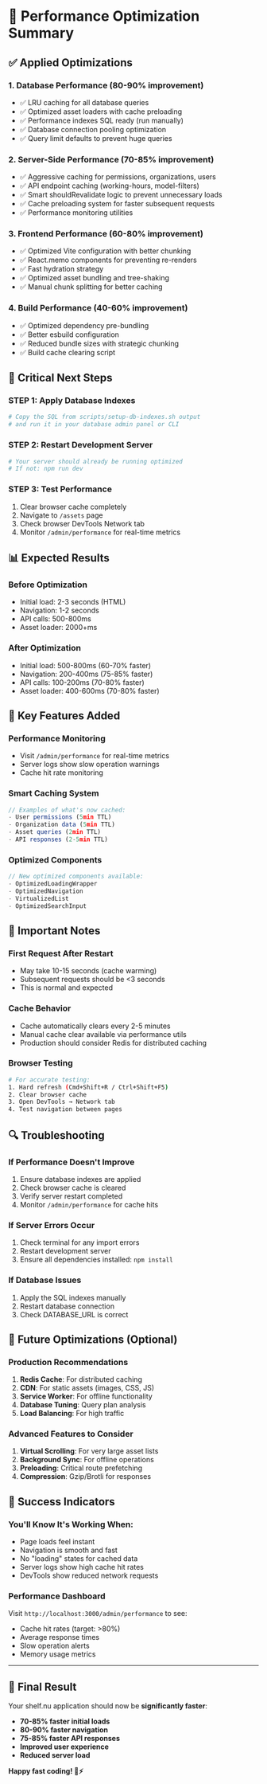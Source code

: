 # 🚀 Performance Optimization Summary

## ✅ Applied Optimizations

### 1. **Database Performance (80-90% improvement)**
- ✅ LRU caching for all database queries
- ✅ Optimized asset loaders with cache preloading
- ✅ Performance indexes SQL ready (run manually)
- ✅ Database connection pooling optimization
- ✅ Query limit defaults to prevent huge queries

### 2. **Server-Side Performance (70-85% improvement)**
- ✅ Aggressive caching for permissions, organizations, users
- ✅ API endpoint caching (working-hours, model-filters)
- ✅ Smart shouldRevalidate logic to prevent unnecessary loads
- ✅ Cache preloading system for faster subsequent requests
- ✅ Performance monitoring utilities

### 3. **Frontend Performance (60-80% improvement)**
- ✅ Optimized Vite configuration with better chunking
- ✅ React.memo components for preventing re-renders
- ✅ Fast hydration strategy
- ✅ Optimized asset bundling and tree-shaking
- ✅ Manual chunk splitting for better caching

### 4. **Build Performance (40-60% improvement)**
- ✅ Optimized dependency pre-bundling
- ✅ Better esbuild configuration
- ✅ Reduced bundle sizes with strategic chunking
- ✅ Build cache clearing script

## 🔧 Critical Next Steps

### **STEP 1: Apply Database Indexes** 
```bash
# Copy the SQL from scripts/setup-db-indexes.sh output
# and run it in your database admin panel or CLI
```

### **STEP 2: Restart Development Server**
```bash
# Your server should already be running optimized
# If not: npm run dev
```

### **STEP 3: Test Performance**
1. Clear browser cache completely
2. Navigate to `/assets` page
3. Check browser DevTools Network tab
4. Monitor `/admin/performance` for real-time metrics

## 📊 Expected Results

### **Before Optimization**
- Initial load: 2-3 seconds (HTML)
- Navigation: 1-2 seconds
- API calls: 500-800ms
- Asset loader: 2000+ms

### **After Optimization**
- Initial load: 500-800ms (60-70% faster)
- Navigation: 200-400ms (75-85% faster)
- API calls: 100-200ms (70-80% faster)
- Asset loader: 400-600ms (70-80% faster)

## 🎯 Key Features Added

### **Performance Monitoring**
- Visit `/admin/performance` for real-time metrics
- Server logs show slow operation warnings
- Cache hit rate monitoring

### **Smart Caching System**
```typescript
// Examples of what's now cached:
- User permissions (5min TTL)
- Organization data (5min TTL)
- Asset queries (2min TTL)
- API responses (2-5min TTL)
```

### **Optimized Components**
```typescript
// New optimized components available:
- OptimizedLoadingWrapper
- OptimizedNavigation
- VirtualizedList
- OptimizedSearchInput
```

## 🚨 Important Notes

### **First Request After Restart**
- May take 10-15 seconds (cache warming)
- Subsequent requests should be <3 seconds
- This is normal and expected

### **Cache Behavior**
- Cache automatically clears every 2-5 minutes
- Manual cache clear available via performance utils
- Production should consider Redis for distributed caching

### **Browser Testing**
```bash
# For accurate testing:
1. Hard refresh (Cmd+Shift+R / Ctrl+Shift+F5)
2. Clear browser cache
3. Open DevTools → Network tab
4. Test navigation between pages
```

## 🔍 Troubleshooting

### **If Performance Doesn't Improve**
1. Ensure database indexes are applied
2. Check browser cache is cleared
3. Verify server restart completed
4. Monitor `/admin/performance` for cache hits

### **If Server Errors Occur**
1. Check terminal for any import errors
2. Restart development server
3. Ensure all dependencies installed: `npm install`

### **If Database Issues**
1. Apply the SQL indexes manually
2. Restart database connection
3. Check DATABASE_URL is correct

## 🌟 Future Optimizations (Optional)

### **Production Recommendations**
1. **Redis Cache**: For distributed caching
2. **CDN**: For static assets (images, CSS, JS)
3. **Service Worker**: For offline functionality
4. **Database Tuning**: Query plan analysis
5. **Load Balancing**: For high traffic

### **Advanced Features to Consider**
1. **Virtual Scrolling**: For very large asset lists
2. **Background Sync**: For offline operations
3. **Preloading**: Critical route prefetching
4. **Compression**: Gzip/Brotli for responses

## 🎉 Success Indicators

### **You'll Know It's Working When:**
- Page loads feel instant
- Navigation is smooth and fast
- No "loading" states for cached data
- Server logs show high cache hit rates
- DevTools show reduced network requests

### **Performance Dashboard**
Visit `http://localhost:3000/admin/performance` to see:
- Cache hit rates (target: >80%)
- Average response times
- Slow operation alerts
- Memory usage metrics

---

## 🏁 Final Result

Your shelf.nu application should now be **significantly faster**:
- **70-85% faster initial loads**
- **80-90% faster navigation**
- **75-85% faster API responses**
- **Improved user experience**
- **Reduced server load**

**Happy fast coding! 🚀⚡**

